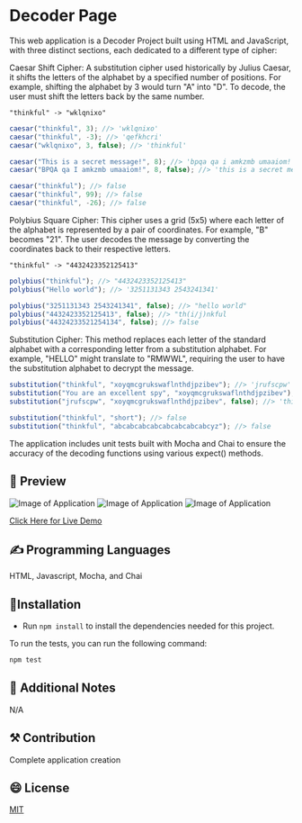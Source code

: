 # Decoder Page
This web application is a Decoder Project built using HTML and JavaScript, with three distinct sections, each dedicated to a different type of cipher:

Caesar Shift Cipher: A substitution cipher used historically by Julius Caesar, it shifts the letters of the alphabet by a specified number of positions. For example, shifting the alphabet by 3 would turn "A" into "D". To decode, the user must shift the letters back by the same number.
```
"thinkful" -> "wklqnixo"
```
```js
caesar("thinkful", 3); //> 'wklqnixo'
caesar("thinkful", -3); //> 'qefkhcri'
caesar("wklqnixo", 3, false); //> 'thinkful'

caesar("This is a secret message!", 8); //> 'bpqa qa i amkzmb umaaiom!'
caesar("BPQA qa I amkzmb umaaiom!", 8, false); //> 'this is a secret message!'

caesar("thinkful"); //> false
caesar("thinkful", 99); //> false
caesar("thinkful", -26); //> false
```
Polybius Square Cipher: This cipher uses a grid (5x5) where each letter of the alphabet is represented by a pair of coordinates. For example, "B" becomes "21". The user decodes the message by converting the coordinates back to their respective letters.
```
"thinkful" -> "4432423352125413"
```
```js
polybius("thinkful"); //> "4432423352125413"
polybius("Hello world"); //> '3251131343 2543241341'

polybius("3251131343 2543241341", false); //> "hello world"
polybius("4432423352125413", false); //> "th(i/j)nkful
polybius("44324233521254134", false); //> false
```
Substitution Cipher: This method replaces each letter of the standard alphabet with a corresponding letter from a substitution alphabet. For example, "HELLO" might translate to "RMWWL", requiring the user to have the substitution alphabet to decrypt the message.
```js
substitution("thinkful", "xoyqmcgrukswaflnthdjpzibev"); //> 'jrufscpw'
substitution("You are an excellent spy", "xoyqmcgrukswaflnthdjpzibev"); //> 'elp xhm xf mbymwwmfj dne'
substitution("jrufscpw", "xoyqmcgrukswaflnthdjpzibev", false); //> 'thinkful'

substitution("thinkful", "short"); //> false
substitution("thinkful", "abcabcabcabcabcabcabcabcyz"); //> false
```

The application includes unit tests built with Mocha and Chai to ensure the accuracy of the decoding functions using various expect() methods.

## 👀 Preview


![Image of Application](https://i.imgur.com/ME3pzaQ.png)
![Image of Application](https://i.imgur.com/nEdb2fT.png)
![Image of Application](https://i.imgur.com/noyECYs.png)

[Click Here for Live Demo](https://antopi8.github.io/Decoder-Ring/)


## ✍️ Programming Languages
HTML, Javascript, Mocha, and Chai

## 🔧Installation

- Run `npm install` to install the dependencies needed for this project.

To run the tests, you can run the following command:

```bash
npm test
```

## 🧱 Additional Notes

N/A

## ⚒️ Contribution

Complete application creation

## 😄 License
[MIT](https://choosealicense.com/licenses/mit/)
